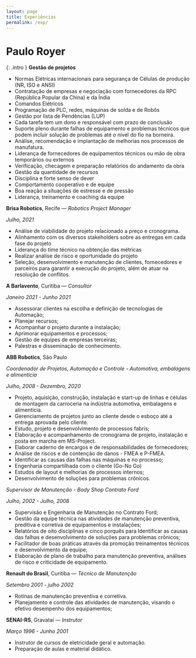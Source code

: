 ```yaml
---
layout: page
title: Experiências
permalink: /exp/
---
```

# Paulo Royer
{: .intro }
**Gestão de projetos**

* Normas Elétricas internacionais para segurança de Células de produção (NR, ISO e ANSI)
* Contratação de empresas e negociação com fornecedores da RPC (República Popular da China) e da Índia
* Comandos Elétricos
* Programação de PLC, redes, máquinas de solda  e de Robôs
* Gestão por lista de Pendências (LUP)
* Cada tarefa tem um dono e responsável com prazo de conclusão
* Suporte pleno durante falhas de equipamento e problemas técnicos que podem incluir solução de problemas até o nível do fio na borneira.
* Análise, recomendação e implantação de  melhorias nos processos de manufatura.
* Liderança de  fornecedores de equipamentos técnicos ou mão de obra temporários ou externos
* Verificação, checagem e preparação  relatórios do andamento da obra
* Gestão da quantidade de recursos
* Disciplina e forte senso de dever
* Comportamento cooperativo e de equipe
* Boa reação a situações de estresse e de pressão
* Liderança, treinamento e coaching da equipe

**Brisa Robotics**, Recife — *Robotics Project Manager*

*Julho, 2021* 
* Análise de viabilidade do projeto relacionado a preço e cronograma.
* Alinhamento com os diversos stakeholders sobre as entregas em cada fase do projeto
* Liderança do time técnico na obtenção das métricas
* Realizar análise de risco e oportunidade do projeto
* Seleção, desenvolvimento e manutenção de clientes, fornecedores e parceiros para garantir a execução do projeto, além de atuar na resolução de conflitos.

**A Barlavento**, Curitiba — *Consultor*

*Janeiro 2021 - Junho 2021*
* Assessorar clientes na escolha e definição de tecnologias de Automação;
* Planejar recursos;
* Acompanhar o projeto durante a instalação;
* Aprimorar equipamentos e processos;
* Gestão de equipes de empresas terceiras;
* Palestras e disseminação de conhecimento.

**ABB Robotics**, São Paulo 

*Coordenador de Projetos, Automação e Controle - Automotiva, embalagens e alimentícia*

*Julho, 2008 - Dezembro, 2020*
* Projeto, aquisição, construção, instalação e start-up de linhas e células de montagem da carroceria na indústria automotiva, embalagens e alimentícia.
* Gerenciamento de projetos junto ao cliente desde o esboço até a entrega aprovada pelo cliente.
* Estudo, projeto e desenvolvimento de processos fabris;
* Elaboração e acompanhamento de cronograma de projeto, instalação e posta em marcha em MS-Project.
* Elaborar caderno de encargos e de responsabilidades de fornecedores;
* Análise de riscos e de contenção de danos - FMEA e P-FMEA.
* Identificar as causas das falhas nas máquinas e no processo;
* Engenharia compartilhada com o cliente (Go-No Go)
* Estudos de layout e melhorias de processos internos;
* Desenvolvimento de soluções para problemas crônicos.

*Supervisor de Manutenção - Body Shop Contrato Ford*

*Julho, 2002 - Julho, 2008*
* Supervisão e Engenharia de Manutenção no Contrato Ford;
* Gestão da equipe técnica nas atividades de manutenção preventiva, preditiva e corretiva de equipamentos e instalações;
* Relatórios de oito disciplinas e cinco porquês para Identificar as causas das falhas e desenvolvimento de soluções para problemas crônicos;
* Facilitador de  boas práticas através da promoção treinamentos técnicos e desenvolvimento da equipe;
* Elaboração de plano de trabalho para manutenção preventiva, análises de risco e criticidade de equipamento.

**Renault do Brasil**, Curitiba — *Técnico de Manutenção*

*Setembro 2001 - julho 2002*
* Rotinas de manutenção preventiva e corretiva.
* Planejamento e controle das atividades de manutenção, visando o efetivo desempenho dos equipamentos; 

**SENAI-RS**, Gravataí — *Instrutor*

*Março 1996 - Junho 2001*
* Instrutor de cursos de eletricidade geral e automação.
* Preparação de aulas e material didático.
